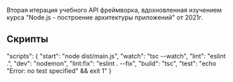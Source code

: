 Вторая итерация учебного API фреймворка, вдохновленная изучением курса "Node.js - построение архитектуры приложений" от 2021г.

## Скрипты
  "scripts": {
    "start": "node dist/main.js",
    "watch": "tsc --watch",
    "lint": "eslint .",
    "dev": "nodemon",
    "lint:fix": "eslint . --fix",
    "build": "tsc",
    "test": "echo \"Error: no test specified\" && exit 1"
    }